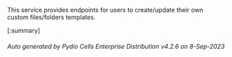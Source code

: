 






This service provides endpoints for users to create/update their own custom files/folders templates.

[:summary]

###### Auto generated by Pydio Cells Enterprise Distribution v4.2.6 on 8-Sep-2023
